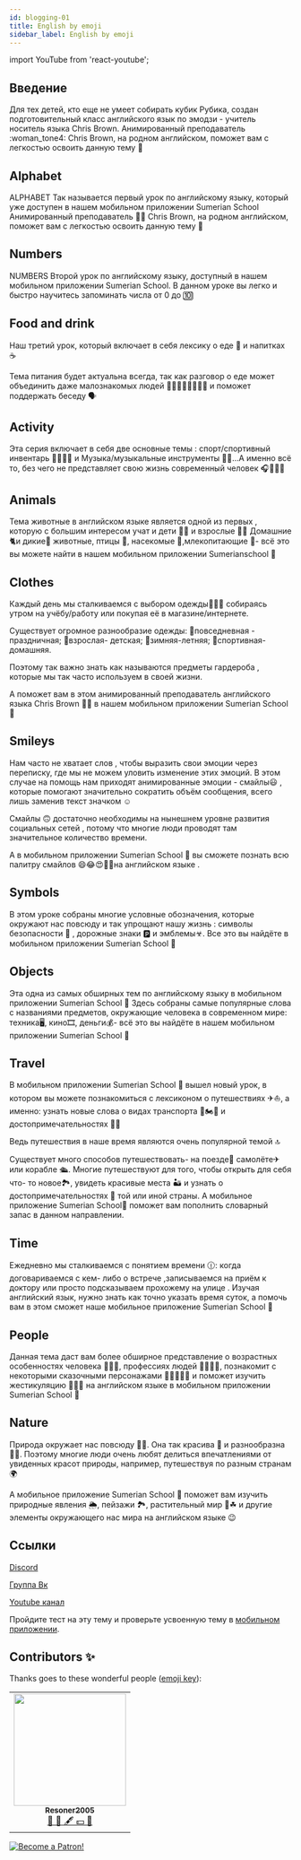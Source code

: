 ```yaml
---
id: blogging-01
title: English by emoji
sidebar_label: English by emoji
---
```

import YouTube from 'react-youtube';

## Введение

Для тех детей, кто еще не умеет собирать кубик Рубика, создан подготовительный класс английского язык по эмодзи - учитель носитель языка Chris Brown. 
Анимированный преподаватель :woman_tone4: Chris Brown, на родном английском, поможет вам с легкостью освоить данную тему :100: 

## Alphabet

ALPHABET
Так называется первый урок по английскому языку, который уже доступен в нашем мобильном приложении Sumerian School
Анимированный преподаватель 👩🏾 Chris Brown, на родном английском, поможет вам с легкостью освоить данную тему 💯

<YouTube videoId='oE7DRc9Ijzc' />

## Numbers

NUMBERS
Второй урок по английскому языку, доступный в нашем мобильном приложении Sumerian School.
В данном уроке вы легко и быстро научитесь запоминать числа от 0 до 🔟

<YouTube videoId='BKJkb9K-TwI' />

## Food and drink

Наш третий урок, который включает в себя лексику о еде 🍰 и напитках ☕

Тема питания будет актуальна всегда, так как разговор о еде может объединить даже малознакомых людей 👩🏾‍🦱👱🏻‍♂👦🏽 и поможет поддержать беседу 🗣

<YouTube videoId='95o7TTXN6kg' />

## Activity

Эта серия включает в себя две основные темы : спорт/спортивный инвентарь ⛹🏻‍♀🏀 и Музыка/музыкальные инструменты 🎼🎻...А именно всё то, без чего не представляет свою жизнь современный человек 🎧🧘🏽‍♀

<YouTube videoId='wzZIQm3VkvI' />

## Animals

Тема животные в английском языке является одной из первых , которую с большим интересом учат и дети 👧🏼 и взрослые 🧔🏽
Домашние 🐈и дикие🐗 животные, птицы 🦆, насекомые 🐝,млекопитающие 🐋- всё это вы можете найти в нашем мобильном приложении Sumerianschool 🦄

<YouTube videoId='k-faBaOPbwo' />

## Clothes


Каждый день мы сталкиваемся с выбором одежды🤔👕👔 собираясь утром на учёбу/работу или покупая её в магазине/интернете.

Существует огромное разнообразие одежды:
💫повседневная - праздничная;
💫взрослая- детская;
💫зимняя-летняя;
💫спортивная-домашняя.

Поэтому так важно знать как называются предметы гардероба , которые мы так часто используем в своей жизни.

А поможет вам в этом анимированный преподаватель английского языка Chris Brown 👩🏾 в нашем мобильном приложении Sumerian School 🦄

<YouTube videoId='Il3TBIh26U0' />

## Smileys

Нам часто не хватает слов , чтобы выразить свои эмоции через переписку, где мы не можем уловить изменение этих эмоций.
В этом случае на помощь нам приходят анимированные эмоции - смайлы😃 , которые помогают значительно сократить объём сообщения, всего лишь заменив текст значком ☺

Смайлы 🙃 достаточно необходимы на нынешнем уровне развития социальных сетей , потому что многие люди проводят там значительное количество времени.

А в мобильном приложении Sumerian School 🦄 вы сможете познать всю палитру смайлов 😄😂😍🥳🤑на английском языке .

<YouTube videoId='actCwSYL9dM' />

## Symbols

В этом уроке собраны многие условные обозначения, которые окружают нас повсюду и так упрощают нашу жизнь : символы безопасности 🚷 , дорожные знаки 🅿 и эмблемы☣. Все это вы найдёте в мобильном приложении Sumerian School 🦄

<YouTube videoId='432vDNxMOpw' />

## Objects

Эта одна из самых обширных тем по английскому языку в мобильном приложении Sumerian School 🦄
Здесь собраны самые популярные слова с названиями предметов, окружающие человека в современном мире: техника🖥, кино🎞, деньги💰- всё это вы найдёте в нашем мобильном приложении Sumerian School 🦄

<YouTube videoId='0zIsDnmfqfQ' />

## Travel

В мобильном приложении Sumerian School 🦄 вышел новый урок, в котором вы можете познакомиться с лексиконом о путешествиях ✈⛵, а именно: узнать новые слова о видах транспорта 🚕🏍🚂 и достопримечательностях 🗽🏯

Ведь путешествия в наше время являются очень популярной темой 🔝

Существует много способов путешествовать- на поезде🚊 самолёте✈ или корабле 🛳. Многие путешествуют для того, чтобы открыть для себя что- то новое🏞, увидеть красивые места 🏜 и узнать о достопримечательностях 🏰 той или иной страны.
А мобильное приложение Sumerian School🦄 поможет вам пополнить словарный запас в данном направлении.

<YouTube videoId='aoGiGbi540k' />

## Time

Ежедневно мы сталкиваемся с понятием времени 🕧: когда договариваемся с кем- либо о встрече ,записываемся на приём к доктору или просто подсказываем прохожему на улице .
Изучая английский язык, нужно знать как точно указать время суток, а помочь вам в этом сможет наше мобильное приложение Sumerian School 🦄

<YouTube videoId='FcO-d7hn_NU' />

## People

Данная тема даст вам более обширное представление о возрастных особенностях человека 👶👵🏾, профессиях людей 👩‍🎨👨‍🚀, познакомит с некоторыми сказочными персонажами 🧜‍♀🦸🏻‍♂ и поможет изучить жестикуляцию 🤞👌🏻 на английском языке в мобильном приложении Sumerian School 🦄

<YouTube videoId='9nITEQEKBxs' />

## Nature

Природа окружает нас повсюду 🌳🌞. Она так красива 🌈 и разнообразна 🌹🌼. Поэтому многие люди очень любят делиться впечатлениями от увиденных красот природы, например, путешествуя по разным странам 🌍

А мобильное приложение Sumerian School 🦄 поможет вам изучить природные явления 🌦, пейзажи 🏞, растительный мир 🍄☘ и другие элементы окружающего нас мира на английском языке 😉

<YouTube videoId='Ncy7chtb0CM' />

## Ссылки

[Discord](https://discord.gg/UPSeqZJT)

[Группа Вк](https://vk.com/sumerianschool)

[Youtube канал](https://www.youtube.com/channel/UCR8tIQm7pu8MlPewAlUnzQw)

Пройдите тест на эту тему и проверьте усвоенную тему в [мобильном приложении](http://onelink.to/njhc95).

## Contributors ✨

Thanks goes to these wonderful people ([emoji key](https://allcontributors.org/docs/en/emoji-key)):

<!-- ALL-CONTRIBUTORS-LIST:START - Do not remove or modify this section -->
<!-- prettier-ignore-start -->
<!-- markdownlint-disable -->
<table>
  <tr>
<td align="center"><a href="https://github.com/Resoner2005"><img src="https://avatars1.githubusercontent.com/u/75675814?v=4?s=200" width="200px;" alt=""/><br /><sub><b>Resoner2005</b></sub></a><br /><a href="https://github.com/gHashTag/react-native-village/issues?q=author%3AResoner2005" title="Bug reports">🐛 🎨 🖋 💵 🤔</a></td>
  </tr>
  
</table>

<!-- markdownlint-restore -->
<!-- prettier-ignore-end -->

<!-- ALL-CONTRIBUTORS-LIST:END -->

[![Become a Patron!](/img/logo/patreon.png)](https://www.patreon.com/bePatron?u=31769291)
